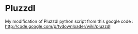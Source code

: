 Pluzzdl
=======

My modification of Pluzzdl python script from this google code : http://code.google.com/p/tvdownloader/wiki/pluzzdl
